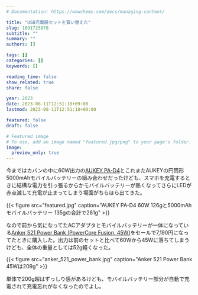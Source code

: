 ```yaml
---
# Documentation: https://wowchemy.com/docs/managing-content/

title: "USB充電器セットを買い替えた"
slug: 1691725878
subtitle: ""
summary: ""
authors: []

tags: []
categories: []
keywords: []

reading_time: false
show_related: true
share: false

year: 2023
date: 2023-08-11T12:51:18+09:00
lastmod: 2023-08-11T12:51:18+09:00

featured: false
draft: false

# Featured image
# To use, add an image named "featured.jpg/png" to your page's folder.
image:
  preview_only: true
---
```


今まではカバンの中に60W出力の[AUKEY PA-D4](https://jp.aukey.com/products/usb-c-wall-charger-pa-d4)とこれまたAUKEYの円筒形5000mAhモバイルバッテリーの組み合わせだったけども、スマホを充電するときに結構な電力を引っ張るからかモバイルバッテリーが熱くなってさらにLEDが赤点滅して充電が止まってしまう場面がちらほら出てきた。

{{< figure src="featured.jpg" caption="AUKEY PA-D4 60W 126gと5000mAhモバイルバッテリー 135gの合計で261g" >}}

なので前から気になってたACアダプタとモバイルバッテリーが一体になっている[Anker 521 Power Bank (PowerCore Fusion, 45W)](https://www.ankerjapan.com/products/a1626)をセールで7,190円になってたときに購入した。出力は前のセットと比べて60Wから45Wに落ちてしまうけども、全体の重量としては52g軽くなった。

{{< figure src="anker_521_power_bank.jpg" caption="Anker 521 Power Bank 45Wは209g" >}}

単体で200g超はずっしり感があるけども、モバイルバッテリー部分が自動で充電されて充電忘れがなくなったのでよし。
